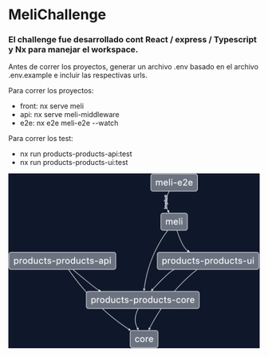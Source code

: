 

# MeliChallenge

### El challenge fue desarrollado cont React / express / Typescript y Nx para manejar el workspace.

Antes de correr los proyectos, generar un archivo .env basado en el archivo .env.example e incluir las respectivas urls.

Para correr los proyectos:
- front: nx serve meli
- api: nx serve meli-middleware
- e2e: nx e2e meli-e2e --watch 

Para correr los test:
- nx run products-products-api:test  
- nx run products-products-ui:test  

![alt text](/graph.png)